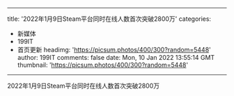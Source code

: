 
---
title: '2022年1月9日Steam平台同时在线人数首次突破2800万'
categories: 
 - 新媒体
 - 199IT
 - 首页更新
headimg: 'https://picsum.photos/400/300?random=5448'
author: 199IT
comments: false
date: Mon, 10 Jan 2022 13:55:14 GMT
thumbnail: 'https://picsum.photos/400/300?random=5448'
---

<div>   
2022年1月9日Steam平台同时在线人数首次突破2800万  
</div>
            